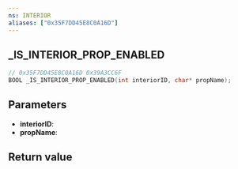 ```yaml
---
ns: INTERIOR
aliases: ["0x35F7DD45E8C0A16D"]
---
```

## _IS_INTERIOR_PROP_ENABLED

```c
// 0x35F7DD45E8C0A16D 0x39A3CC6F
BOOL _IS_INTERIOR_PROP_ENABLED(int interiorID, char* propName);
```


## Parameters
* **interiorID**: 
* **propName**: 

## Return value
